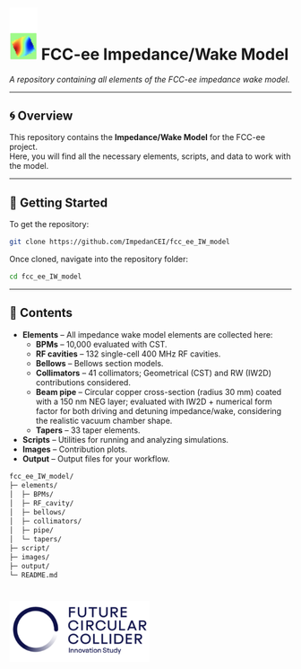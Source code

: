 # <img src="logo/cei_logo.png" alt="CEI Logo" width="50"/>  FCC-ee Impedance/Wake Model 

*A repository containing all elements of the FCC-ee impedance wake model.*

---

## 🌀 Overview

This repository contains the **Impedance/Wake Model** for the FCC-ee project.  
Here, you will find all the necessary elements, scripts, and data to work with the model.

---

## 🚀 Getting Started

To get the repository:

```bash
git clone https://github.com/ImpedanCEI/fcc_ee_IW_model
```

Once cloned, navigate into the repository folder:

```bash
cd fcc_ee_IW_model
```

---

## 📁 Contents


- **Elements** – All impedance wake model elements are collected here:
  - **BPMs** – 10,000 evaluated with CST.
  - **RF cavities** – 132 single-cell 400 MHz RF cavities.
  - **Bellows** – Bellows section models.
  - **Collimators** – 41 collimators; Geometrical (CST) and RW (IW2D) contributions considered.
  - **Beam pipe** – Circular copper cross-section (radius 30 mm) coated with a 150 nm NEG layer; evaluated with IW2D + numerical form factor for both driving and detuning impedance/wake, considering the realistic vacuum chamber shape.
  - **Tapers** – 33 taper elements.
- **Scripts** – Utilities for running and analyzing simulations.
- **Images** – Contribution plots.
- **Output** – Output files for your workflow.

```
fcc_ee_IW_model/
├─ elements/
│  ├─ BPMs/
│  ├─ RF_cavity/
│  ├─ bellows/
│  ├─ collimators/
│  ├─ pipe/
│  └─ tapers/
├─ script/
├─ images/
├─ output/
└─ README.md
```

# <img src="logo/fcc.png"  alt="CEI Logo" width="250"/> 
